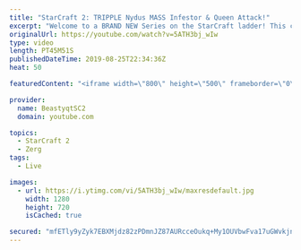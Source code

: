 ```yaml
---
title: "StarCraft 2: TRIPPLE Nydus MASS Infestor & Queen Attack!"
excerpt: "Welcome to a BRAND NEW Series on the StarCraft ladder! This challenege is called \"Infestors to GM,\" where I play Mass Infestors and try to get to Grandmaster! I am allowing myself to make Queens as well, but other than that, the gameplan is INFESTORS!!!  The games in this video feature a TON of Infested"
originalUrl: https://youtube.com/watch?v=5ATH3bj_wIw
type: video
length: PT45M51S
publishedDateTime: 2019-08-25T22:34:36Z
heat: 50

featuredContent: "<iframe width=\"800\" height=\"500\" frameborder=\"0\" src=\"https://www.youtube.com/embed/5ATH3bj_wIw\" allow=\"accelerometer; autoplay; encrypted-media; gyroscope; picture-in-picture\" allowfullscreen></iframe>"

provider:
  name: BeastyqtSC2
  domain: youtube.com

topics:
  - StarCraft 2
  - Zerg
tags:
  - Live

images:
  - url: https://i.ytimg.com/vi/5ATH3bj_wIw/maxresdefault.jpg
    width: 1280
    height: 720
    isCached: true

secured: "mfETly9yZyk7EBXMjdz82zPDmnJZ87AURcceOukq+My1OUVbwFva17uGWvkjnRnL6MTZIvotESMX954a7ykBebVLhqkh9eJ1msGGl5uLplqohhimVgQt+TmJSa+OPIdl3zLz6Yey538LLG0VruBtReFLhmbMeSXXa88MNAeZd02Vu588MB9GihmGjmcDwDOfUgOthjZGl3vusf7EQumAY096n9VdwN53PfFf3SuNv9HiRipEh/38j5QqHI6L9AlX4GLOPGiWgXGW03mxC+CllRRwL/+cZvuhivwO3uwD8mX3J3EyZmTBYl+nghnF+8ATPT63sA94Qb8Ijx7MkrMhm1am+b+lfKIQd/Rq06GNaoYS/o/+144447gkGo8vW8XKrlq31hzkZRfPMsfmmVyOi8VMVJSZ5sndm7lFVrf9u1o=;iwn2ApphalV3rmvcXPy0ig=="
---
```


